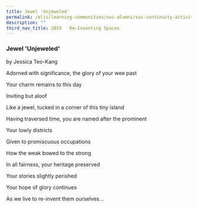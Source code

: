 ```yaml
---
title: Jewel 'Unjeweled'
permalink: /elis/learning-communities/swi-alumni/swi-continuity-activities/jewel-unjeweled/
description: ""
third_nav_title: 2019   Re–Inventing Spaces
---
```


### Jewel 'Unjeweled'

by Jessica Teo-Kang

Adorned with significance, the glory of your wee past

Your charm remains to this day

Inviting but aloof

Like a jewel, tucked in a corner of this tiny island

Having traversed time, you are named after the prominent

Your lowly districts

Given to promiscuous occupations

How the weak bowed to the strong

In all fairness, your heritage preserved

Your stories slightly perished

Your hope of glory continues

As we live to re-invent them ourselves…